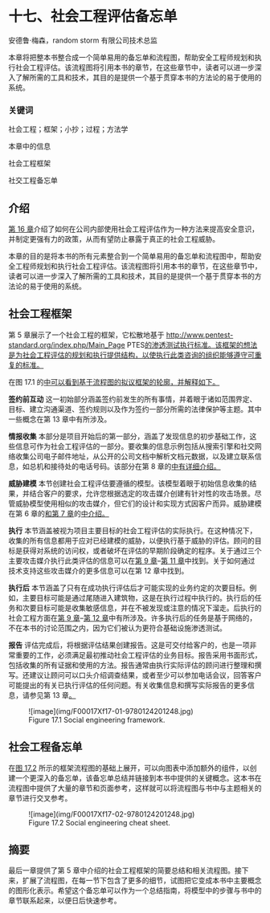 # 十七、社会工程评估备忘单

安德鲁·梅森，random storm 有限公司技术总监

本章将把整本书整合成一个简单易用的备忘单和流程图，帮助安全工程师规划和执行社会工程评估。该流程图将引用本书的章节，在这些章节中，读者可以进一步深入了解所需的工具和技术，其目的是提供一个基于贯穿本书的方法论的易于使用的系统。

### 关键词

社会工程；框架；小抄；过程；方法学

本章中的信息

社会工程框架

社交工程备忘单

## 介绍

[第 16 章](16.html)介绍了如何在公司内部使用社会工程评估作为一种方法来提高安全意识，并制定更强有力的政策，从而有望防止暴露于真正的社会工程威胁。

本章的目的是将本书的所有元素整合到一个简单易用的备忘单和流程图中，帮助安全工程师规划和执行社会工程评估。该流程图将引用本书的章节，在这些章节中，读者可以进一步深入了解所需的工具和技术，其目的是提供一个基于贯穿本书的方法论的易于使用的系统。

## 社会工程框架

第 5 章展示了一个社会工程的框架，它松散地基于 http://www.pentest-standard.org/index.php/Main_Page PTES[的渗透测试执行标准。该框架的想法是为社会工程评估的规划和执行提供结构，以使执行此类咨询的组织能够遵守可重复的标准。](http://www.pentest-standard.org/index.php/Main_Page)

在图 17.1 的[中可以看到基于流程图的拟议框架的轮廓，并解释如下。](#F0010)

**签约前互动**
这一初始部分涵盖签约前发生的所有事情，并着眼于诸如范围界定、目标、建立沟通渠道、签约规则以及作为签约一部分所需的法律保护等主题。其中一些概念在第 13 章中有所涉及。

**情报收集**
本部分是项目开始后的第一部分，涵盖了发现信息的初步基础工作，这些信息可作为社会工程评估的一部分。要收集的信息示例包括从搜索引擎和社交网络收集公司电子邮件地址，从公开的公司文档中解析文档元数据，以及建立联系信息，如总机和接待处的电话号码。该部分在第 8 章的[中有详细介绍。](08.html)

**威胁建模**
本节创建社会工程评估要遵循的模型。该模型着眼于初始信息收集的结果，并结合客户的要求，允许您根据选定的攻击媒介创建有针对性的攻击场景。尽管威胁模型使用相似的攻击媒介，但它们的设计和实现方式因客户而异。威胁建模在第 6 章的[和第 7 章](06.html)的[中介绍。](07.html)

**执行**
本节涵盖被视为项目主要目标的社会工程评估的实际执行。在这种情况下，收集的所有信息都用于应对已经建模的威胁，以便执行基于威胁的评估。顾问的目标是获得对系统的访问权，或者破坏在评估的早期阶段确定的程序。关于通过三个主要攻击媒介执行此类评估的信息可以在[第 9 章](09.html)–[第 11 章](11.html)中找到。关于如何通过技术支持这些攻击媒介的更多信息可以在第 12 章中找到。

**执行后**
本节涵盖了只有在成功执行评估后才可能实现的业务约定的次要目标。例如，主要目标可能是通过尾随进入建筑物，这是在执行过程中执行的。执行后的任务和次要目标可能是收集敏感信息，并在不被发现或注意的情况下溜走。后执行的社会工程方面在[第 9 章](09.html)–[第 12 章](12.html)中有所涉及。许多执行后的任务是基于网络的，不在本书的讨论范围之内，因为它们被认为更符合基础设施渗透测试。

**报告**
评估完成后，将根据评估结果创建报告。这是可交付给客户的，也是一项非常重要的工作，必须满足最初推动社会工程评估的业务目标。报告采用书面形式，包括收集的所有证据和使用的方法。报告通常由执行实际评估的顾问进行整理和撰写。还建议让顾问可以口头介绍调查结果，或者至少可以参加电话会议，回答客户可能提出的有关已执行评估的任何问题。有关收集信息和撰写实际报告的更多信息，请参见第 13 章[。](13.html)

<figure class="fig">![image](img/F00017Xf17-01-9780124201248.jpg)

<figcaption class="figleg">Figure 17.1 Social engineering framework.</figcaption>

</figure>

## 社会工程备忘单

在[图 17.2](#F0015) 所示的框架流程图的基础上展开，可以向图表中添加额外的组件，以创建一个更深入的备忘单，该备忘单总结并链接到本书中提供的关键概念。这本书在流程图中提供了大量的章节和页面参考，这样就可以将流程图与书中与主题相关的章节进行交叉参考。

<figure class="fig">![image](img/F00017Xf17-02-9780124201248.jpg)

<figcaption class="figleg">Figure 17.2 Social engineering cheat sheet.</figcaption>

</figure>

## 摘要

最后一章提供了第 5 章中介绍的社会工程框架的简要总结和相关流程图。接下来，扩展了流程图，在每一节下包含了更多的细节，试图把它变成本书中主要概念的图形化表示。希望这个备忘单可以作为一个总结指南，将模型中的步骤与书中的章节联系起来，以便日后快速参考。

